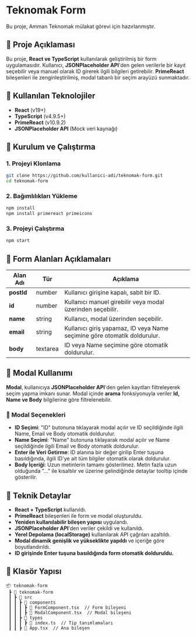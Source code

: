 # Teknomak Form
Bu proje, Amman Teknomak mülakat görevi için hazırlanmıştır.

## 📌 Proje Açıklaması
Bu proje, **React ve TypeScript** kullanılarak geliştirilmiş bir form uygulamasıdır. Kullanıcı, **JSONPlaceholder API**'den gelen verilerle bir kayıt seçebilir veya manuel olarak ID girerek ilgili bilgileri getirebilir. **PrimeReact** bileşenleri ile zenginleştirilmiş, modal tabanlı bir seçim arayüzü sunmaktadır.

## 📌 Kullanılan Teknolojiler
- **React** (v19+)
- **TypeScript** (v4.9.5+)
- **PrimeReact** (v10.9.2)
- **JSONPlaceholder API** (Mock veri kaynağı)

## 📌 Kurulum ve Çalıştırma
### 1. Projeyi Klonlama
```sh
git clone https://github.com/kullanici-adi/teknomak-form.git
cd teknomak-form
```
### 2. Bağımlılıkları Yükleme
```sh
npm install
npm install primereact primeicons
```
### 3. Projeyi Çalıştırma
```sh
npm start
```

## 📌 Form Alanları Açıklamaları
| Alan Adı  | Tür  | Açıklama  |
|-----------|------|----------|
| **postId** | number | Kullanıcı girişine kapalı, sabit bir ID. |
| **id** | number | Kullanıcı manuel girebilir veya modal üzerinden seçebilir. |
| **name** | string | Kullanıcı, modal üzerinden seçebilir. |
| **email** | string | Kullanıcı giriş yapamaz, ID veya Name seçimine göre otomatik doldurulur. |
| **body** | textarea | ID veya Name seçimine göre otomatik doldurulur. |

## 📌 Modal Kullanımı
**Modal**, kullanıcıya **JSONPlaceholder API**'den gelen kayıtları filtreleyerek seçim yapma imkanı sunar. Modal içinde **arama** fonksiyonuyla veriler **Id, Name ve Body** bilgilerine göre filtrelenebilir.

### 📌 Modal Seçenekleri
- **ID Seçimi**: "ID" butonuna tıklayarak modal açılır ve ID seçildiğinde ilgili Name, Email ve Body otomatik doldurulur.
- **Name Seçimi**: "Name" butonuna tıklayarak modal açılır ve Name seçildiğinde ilgili Email ve Body otomatik doldurulur.
- **Enter ile Veri Getirme**: ID alanına bir değer girilip Enter tuşuna basıldığında, ilgili ID'ye ait tüm bilgiler otomatik olarak doldurulur.
- **Body İçeriği**: Uzun metinlerin tamamı gösterilmez. Metin fazla uzun olduğunda "..." ile kısaltılır ve üzerine gelindiğinde detaylar tooltip içinde gösterilir.

## 📌 Teknik Detaylar
- **React + TypeScript** kullanıldı.  
- **PrimeReact** bileşenleri ile form ve modal oluşturuldu.  
- **Yeniden kullanılabilir bileşen yapısı** uygulandı.  
- **JSONPlaceholder API**'den veriler çekildi ve kullanıldı.  
- **Yerel Depolama (localStorage)** kullanılarak API çağrıları azaltıldı.  
- **Modal dinamik genişlik ve yükseklikte yapıldı** ve içeriğe göre boyutlandırıldı.  
- **ID girişinde Enter tuşuna basıldığında form otomatik dolduruldu.**

## 📂 Klasör Yapısı
```
📦 teknomak-form
 ┣ 📂 teknomak-form
 ┃ ┣ 📂 src
 ┃ ┃ ┣ 📂 components
 ┃ ┃ ┃ ┣ 📜 FormComponent.tsx  // Form bileşeni
 ┃ ┃ ┃ ┣ 📜 ModalComponent.tsx  // Modal bileşeni
 ┃ ┃ ┣ 📂 types
 ┃ ┃ ┃ ┣ 📜 index.ts  // Tip tanımlamaları
 ┃ ┃ ┣ 📜 App.tsx  // Ana bileşen
```

